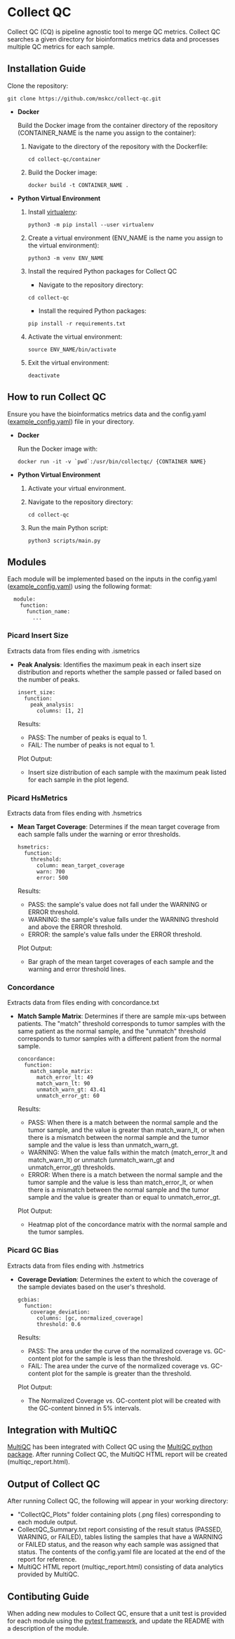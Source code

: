 # Collect QC

Collect QC (CQ) is pipeline agnostic tool to merge QC metrics. Collect QC searches a given directory for bioinformatics metrics data and processes multiple QC metrics for each sample.

## Installation Guide

Clone the repository:

```
git clone https://github.com/mskcc/collect-qc.git
```

- **Docker**

  Build the Docker image from the container directory of the repository (CONTAINER_NAME is the name you assign to the container):

  1. Navigate to the directory of the repository with the Dockerfile:
     ```
     cd collect-qc/container
     ```
  2. Build the Docker image:
     ```
     docker build -t CONTAINER_NAME .
     ```

- **Python Virtual Environment**

  1. Install [virtualenv](https://virtualenv.pypa.io/):

     ```
     python3 -m pip install --user virtualenv
     ```

  2. Create a virtual environment (ENV_NAME is the name you assign to the virtual environment):

     ```
     python3 -m venv ENV_NAME
     ```

  3. Install the required Python packages for Collect QC
     - Navigate to the repository directory:
     ```
     cd collect-qc
     ```
     - Install the required Python packages:
     ```
     pip install -r requirements.txt
     ```
  4. Activate the virtual environment:

     ```
     source ENV_NAME/bin/activate
     ```

  5. Exit the virtual environment:

     ```
     deactivate
     ```

## How to run Collect QC

Ensure you have the bioinformatics metrics data and the config.yaml ([example_config.yaml](example_config.yaml)) file in your directory.

- **Docker**

  Run the Docker image with:

  ```
  docker run -it -v `pwd`:/usr/bin/collectqc/ {CONTAINER NAME}
  ```

- **Python Virtual Environment**

  1. Activate your virtual environment.
  2. Navigate to the repository directory:

     ```
     cd collect-qc
     ```

  3. Run the main Python script:
     ```
     python3 scripts/main.py
     ```

## Modules

Each module will be implemented based on the inputs in the config.yaml ([example_config.yaml](example_config.yaml)) using the following format:

```
  module:
    function:
      function_name:
        ...
```

### Picard Insert Size

Extracts data from files ending with .ismetrics

- **Peak Analysis**: Identifies the maximum peak in each insert size distribution and reports whether the sample passed or failed based on the number of peaks.

  ```
  insert_size:
    function:
      peak_analysis:
        columns: [1, 2]
  ```

  Results:

  - PASS: The number of peaks is equal to 1.
  - FAIL: The number of peaks is not equal to 1.

  Plot Output:

  - Insert size distribution of each sample with the maximum peak listed for each sample in the plot legend.

### Picard HsMetrics

Extracts data from files ending with .hsmetrics

- **Mean Target Coverage**: Determines if the mean target coverage from each sample falls under the warning or error thresholds.

  ```
  hsmetrics:
    function:
      threshold:
        column: mean_target_coverage
        warn: 700
        error: 500
  ```

  Results:

  - PASS: the sample's value does not fall under the WARNING or ERROR threshold.
  - WARNING: the sample's value falls under the WARNING threshold and above the ERROR threshold.
  - ERROR: the sample's value falls under the ERROR threshold.

  Plot Output:

  - Bar graph of the mean target coverages of each sample and the warning and error threshold lines.

### Concordance

Extracts data from files ending with concordance.txt

- **Match Sample Matrix**: Determines if there are sample mix-ups between patients. The "match" threshold corresponds to tumor samples with the same patient as the normal sample, and the "unmatch" threshold corresponds to tumor samples with a different patient from the normal sample.

  ```
  concordance:
    function:
      match_sample_matrix:
        match_error_lt: 49
        match_warn_lt: 90
        unmatch_warn_gt: 43.41
        unmatch_error_gt: 60
  ```

  Results:

  - PASS: When there is a match between the normal sample and the tumor sample, and the value is greater than match_warn_lt, or when there is a mismatch between the normal sample and the tumor sample and the value is less than unmatch_warn_gt.
  - WARNING: When the value falls within the match (match_error_lt and match_warn_lt) or unmatch (unmatch_warn_gt and unmatch_error_gt) thresholds.
  - ERROR: When there is a match between the normal sample and the tumor sample and the value is less than match_error_lt, or when there is a mismatch between the normal sample and the tumor sample and the value is greater than or equal to unmatch_error_gt.

  Plot Output:

  - Heatmap plot of the concordance matrix with the normal sample and the tumor samples.

### Picard GC Bias

Extracts data from files ending with .hstmetrics

- **Coverage Deviation**: Determines the extent to which the coverage of the sample deviates based on the user's threshold.

  ```
  gcbias:
    function:
      coverage_deviation:
        columns: [gc, normalized_coverage]
        threshold: 0.6
  ```

  Results:

  - PASS: The area under the curve of the normalized coverage vs. GC-content plot for the sample is less than the threshold.
  - FAIL: The area under the curve of the normalized coverage vs. GC-content plot for the sample is greater than the threshold.

  Plot Output:

  - The Normalized Coverage vs. GC-content plot will be created with the GC-content binned in 5% intervals.

## Integration with MultiQC

[MultiQC](https://multiqc.info/) has been integrated with Collect QC using the [MultiQC python package](https://pypi.org/project/multiqc/). After running Collect QC, the MultiQC HTML report will be created (multiqc_report.html).

## Output of Collect QC

After running Collect QC, the following will appear in your working directory:

- "CollectQC_Plots" folder containing plots (.png files) corresponding to each module output.
- CollectQC_Summary.txt report consisting of the result status (PASSED, WARNING, or FAILED), tables listing the samples that have a WARNING or FAILED status, and the reason why each sample was assigned that status. The contents of the config.yaml file are located at the end of the report for reference.
- MultiQC HTML report (multiqc_report.html) consisting of data analytics provided by MultiQC.

## Contibuting Guide

When adding new modules to Collect QC, ensure that a unit test is provided for each module using the [pytest framework](https://pytest.org/), and update the README with a description of the module.
